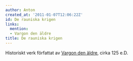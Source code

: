 ```yaml
---
author: Anton
created_at: '2011-01-07T12:06:22Z'
id: De rauniska krigen
links:
  mention:
  - Vargon den äldre
title: De rauniska krigen
---
```


Historiskt verk författat av [Vargon den äldre], cirka 125 e.D.

  [Vargon den äldre]: Vargon_den_äldre
